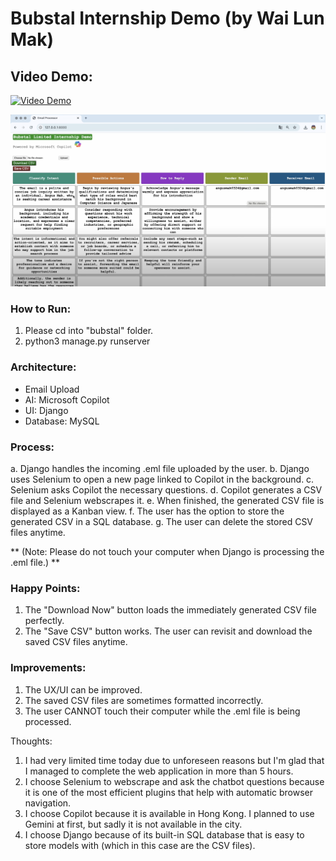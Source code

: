 # Bubstal Internship Demo (by Wai Lun Mak)

## Video Demo:

[![Video Demo](https://cdn-icons-png.flaticon.com/256/1384/1384060.png)](https://youtu.be/JVElO35-eIY)

[![Video Demo](./Youtube_Video.png)](https://youtu.be/JVElO35-eIY)

### How to Run:
1. Please cd into "bubstal" folder.
2. python3 manage.py runserver 


### Architecture:
- Email Upload 
- AI: Microsoft Copilot 
- UI: Django
- Database: MySQL 


### Process: 
a. Django handles the incoming .eml file uploaded by the user.
b. Django uses Selenium to open a new page linked to Copilot in the background. 
c. Selenium asks Copilot the necessary questions.
d. Copilot generates a CSV file and Selenium webscrapes it. 
e. When finished, the generated CSV file is displayed as a Kanban view. 
f. The user has the option to store the generated CSV in a SQL database. 
g. The user can delete the stored CSV files anytime.

** (Note: Please do not touch your computer when Django is processing the .eml file.) **


### Happy Points:
1. The "Download Now" button loads the immediately generated CSV file perfectly. 
2. The "Save CSV" button works. The user can revisit and download the saved CSV files anytime.


### Improvements:
1. The UX/UI can be improved. 
2. The saved CSV files are sometimes formatted incorrectly. 
3. The user CANNOT touch their computer while the .eml file is being processed. 


Thoughts:
1. I had very limited time today due to unforeseen reasons but I'm glad that I managed to complete the web application in more than 5 hours. 
2. I choose Selenium to webscrape and ask the chatbot questions because it is one of the most efficient plugins that help with automatic browser navigation. 
3. I choose Copilot because it is available in Hong Kong. I planned to use Gemini at first, but sadly it is not available in the city. 
4. I choose Django because of its built-in SQL database that is easy to store models with (which in this case are the CSV files). 
